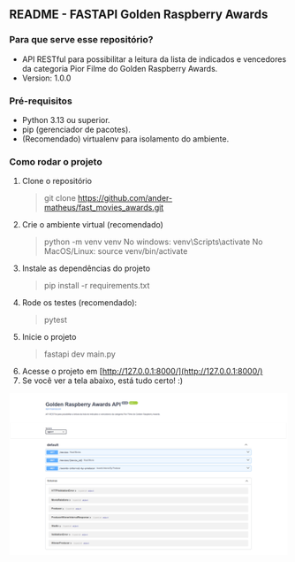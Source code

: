 ## README - FASTAPI Golden Raspberry Awards

### Para que serve esse repositório?

- API RESTful para possibilitar a leitura da lista de indicados e vencedores da categoria Pior Filme do Golden Raspberry Awards.
- Version: 1.0.0

### Pré-requisitos

- Python 3.13 ou superior.
- pip (gerenciador de pacotes).
- (Recomendado) virtualenv para isolamento do ambiente.

### Como rodar o projeto

1. Clone o repositório
   > git clone https://github.com/ander-matheus/fast_movies_awards.git
1. Crie o ambiente virtual (recomendado)
   > python -m venv venv
   > No windows: venv\Scripts\activate
   > No MacOS/Linux: source venv/bin/activate
1. Instale as dependências do projeto
   > pip install -r requirements.txt
1. Rode os testes (recomendado):
   > pytest
1. Inicie o projeto
   > fastapi dev main.py
1. Acesse o projeto em [http://127.0.0.1:8000/](http://127.0.0.1:8000/)
1. Se você ver a tela abaixo, está tudo certo! :)

<img src="https://github.com/ander-matheus/fast_movies_awards/blob/main/Golden-Raspberry-Awards-API-Swagger-UI-05-05-2025_12_21_PM.png" alt="home print">
